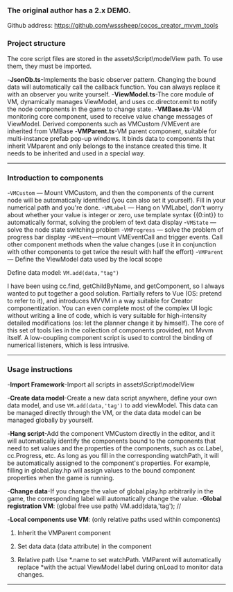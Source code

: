 ### The original author has a 2.x DEMO.
Github address: https://github.com/wsssheep/cocos_creator_mvvm_tools

### Project structure

The core script files are stored in the assets\Script\modelView path. To use them, they must be imported.

-**JsonOb.ts**-Implements the basic observer pattern. Changing the bound data will automatically call the callback function. You can always replace it with an observer you write yourself.
-**ViewModel.ts**-The core module of VM, dynamically manages ViewModel, and uses cc.director.emit to notify the node components in the game to change state.
-**VMBase.ts**-VM monitoring core component, used to receive value change messages of ViewModel. Derived components such as VMCustom /VMEvent are inherited from VMBase
-**VMParent.ts**-VM parent component, suitable for multi-instance prefab pop-up windows. It binds data to components that inherit VMparent and only belongs to the instance created this time. It needs to be inherited and used in a special way.

****

### Introduction to components
-`VMCustom` — Mount VMCustom, and then the components of the current node will be automatically identified (you can also set it yourself). Fill in your numerical path and you're done.
-`VMLabel` — Hang on VMLabel, don’t worry about whether your value is integer or zero, use template syntax {{0:int}} to automatically format, solving the problem of text data display
-`VMState` — solve the node state switching problem
-`VMProgress` — solve the problem of progress bar display
-`VMEvent`—mount VMEventCall and trigger events. Call other component methods when the value changes (use it in conjunction with other components to get twice the result with half the effort)
-`VMParent` — Define the ViewModel data used by the local scope

Define data model: `VM.add(data,"tag")`

I have been using cc.find, getChildByName, and getComponent, so I always wanted to put together a good solution. Partially refers to Vue (OS: pretend to refer to it), and introduces MVVM in a way suitable for Creator componentization. You can even complete most of the complex UI logic without writing a line of code, which is very suitable for high-intensity detailed modifications (os: let the planner change it by himself).
The core of this set of tools lies in the collection of components provided, not Mvvm itself. A low-coupling component script is used to control the binding of numerical listeners, which is less intrusive.

****

### Usage instructions

-**Import Framework**-Import all scripts in assets\Script\modelView

-**Create data model**-Create a new data script anywhere, define your own data model, and use `VM.add(data,'tag')` to add viewModel. This data can be managed directly through the VM, or the data data model can be managed globally by yourself.

-**Hang script**-Add the component VMCustom directly in the editor, and it will automatically identify the components bound to the components that need to set values ​​and the properties of the components, such as cc.Label, cc.Progress, etc. As long as you fill in the corresponding watchPath, it will be automatically assigned to the component's properties. For example, filling in global.play.hp will assign values ​​to the bound component properties when the game is running.

-**Change data**-If you change the value of global.play.hp arbitrarily in the game, the corresponding label will automatically change the value.
-**Global registration VM**: (global free use path) VM.add(data,'tag'); //

-**Local components use VM**: (only relative paths used within components)

  1. Inherit the VMParent component

  2. Set data data (data attribute) in the component

  3. Relative path Use *.name to set watchPath. VMParent will automatically replace *with the actual ViewModel label during onLoad to monitor data changes.

****
